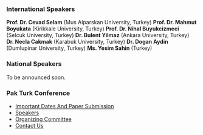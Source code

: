 ### International Speakers
**Prof. Dr. Cevad Selam** (Mus Alparskan University, Turkey)
**Prof. Dr. Mahmut Boyukata** (Kirikkale University, Turkey)
**Prof. Dr. Nihal Buyukcizmeci** (Selcuk University, Turkey)
**Dr. Bulent Yilmaz** (Ankara University, Turkey)
**Dr. Necla Cakmak** (Karabuk University, Turkey)
**Dr. Dogan Aydin** (Dumlupinar University, Turkey)
**Ms. Yesim Sahin** (Turkey)
### National Speakers
To be announced soon.
### Pak Turk Conference
  * [Important Dates And Paper Submission](https://giki.edu.pk/park-turk-conference/important-dates-and-paper-submission/)
  * [Speakers](https://giki.edu.pk/park-turk-conference/speakers/)
  * [Organizing Committee](https://giki.edu.pk/park-turk-conference/organizing-committee/)
  * [Contact Us](https://giki.edu.pk/park-turk-conference/contact-us-2/)


